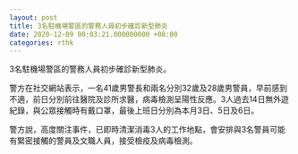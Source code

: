 ```yaml
---
layout: post
title: 3名駐機場警區的警務人員初步確診新型肺炎
date: 2020-12-09 00:03:21.000000000 +08:00
categories: rthk
---
```


3名駐機場警區的警務人員初步確診新型肺炎。

警方在社交網站表示，一名41歲男警長和兩名分別32歲及28歲男警員，早前感到不適，前日分別前往醫院及診所求醫，病毒檢測呈陽性反應。3人過去14日無外遊紀錄，與公眾接觸時有戴口罩，最後上班日分別為本月3日、5日及6日。

警方說，高度關注事件，已即時清潔消毒3人的工作地點，會安排與3名警員可能有緊密接觸的警員及文職人員，接受檢疫及病毒檢測。
